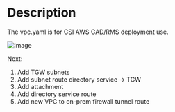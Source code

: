 # Description

The vpc.yaml is for CSI AWS CAD/RMS deployment use.

![image](https://github.com/carldi/cloudformation-csi/assets/45005576/51ba4376-863f-40ee-a3a2-31846d81fde7)

Next:
  1. Add TGW subnets
  2. Add subnet route directory service -> TGW
  3. Add attachment
  4. Add directory service route
  5. Add new VPC to on-prem firewall tunnel route
